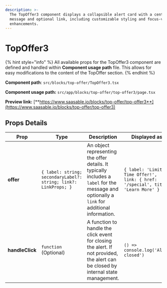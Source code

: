 ```yaml
---
description: >-
  The TopOffer3 component displays a collapsible alert card with a central
  message and optional link, including customizable styling and focus-visible
  enhancements.
---
```


# TopOffer3

{% hint style="info" %}
All available props for the TopOffer3 component are defined and handled within **Component usage path** file. This allows for easy modifications to the content of the TopOffer section.
{% endhint %}

**Component path**: `src/blocks/top-offer/TopOffer3.tsx`

**Component usage path:**  `src/app/blocks/top-offer/top-offer3/page.tsx`

**Preview link:** [**https://www.saasable.io/blocks/top-offer/top-offer3**](https://www.saasable.io/blocks/top-offer/top-offer3)

## Props Details

| Prop            | Type                                                            | Description                                                                                                                                   | Displayed as                                                                        |
| --------------- | --------------------------------------------------------------- | --------------------------------------------------------------------------------------------------------------------------------------------- | ----------------------------------------------------------------------------------- |
| **offer**       | `{ label: string; secondaryLabel?: string; link?: LinkProps; }` | An object representing the offer details. It typically includes a `label` for the message and optionally a `link` for additional information. | `{ label: 'Limited Time Offer!', link: { href: '/special', title: 'Learn More' } }` |
| **handleClick** | `function` (Optional)                                           | A function to handle the click event for closing the alert. If not provided, the alert can be closed by internal state management.            | `() => console.log('Alert closed')`                                                 |
